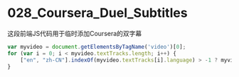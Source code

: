 # 028_Coursera_Duel_Subtitles

这段前端JS代码用于临时添加Coursera的双字幕

```Javascript
var myvideo = document.getElementsByTagName('video')[0];
for (var i = 0; i < myvideo.textTracks.length; i++) {
    ["en", "zh-CN"].indexOf(myvideo.textTracks[i].language) > -1 ? myvideo.textTracks[i].mode = "showing" : myvideo.textTracks[i].mode = "hidden";
}
```
